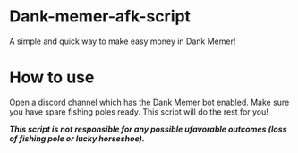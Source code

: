 # Dank-memer-afk-script

A simple and quick way to make easy money in Dank Memer!

# How to use

Open a discord channel which has the Dank Memer bot enabled. 
Make sure you have spare fishing poles ready.
This script will do the rest for you!


***This script is not responsible for any possible ufavorable outcomes (loss of fishing pole or lucky horseshoe).***
